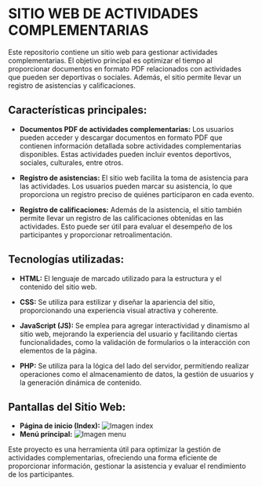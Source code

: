 # SITIO WEB DE ACTIVIDADES COMPLEMENTARIAS

Este repositorio contiene un sitio web para gestionar actividades complementarias. El objetivo principal es optimizar el tiempo al proporcionar documentos en formato PDF relacionados con actividades que pueden ser deportivas o sociales. Además, el sitio permite llevar un registro de asistencias y calificaciones.

## Características principales:

- **Documentos PDF de actividades complementarias:** Los usuarios pueden acceder y descargar documentos en formato PDF que contienen información detallada sobre actividades complementarias disponibles. Estas actividades pueden incluir eventos deportivos, sociales, culturales, entre otros.

- **Registro de asistencias:** El sitio web facilita la toma de asistencia para las actividades. Los usuarios pueden marcar su asistencia, lo que proporciona un registro preciso de quiénes participaron en cada evento.

- **Registro de calificaciones:** Además de la asistencia, el sitio también permite llevar un registro de las calificaciones obtenidas en las actividades. Esto puede ser útil para evaluar el desempeño de los participantes y proporcionar retroalimentación.

## Tecnologías utilizadas:

- **HTML:** El lenguaje de marcado utilizado para la estructura y el contenido del sitio web.

- **CSS:** Se utiliza para estilizar y diseñar la apariencia del sitio, proporcionando una experiencia visual atractiva y coherente.

- **JavaScript (JS):** Se emplea para agregar interactividad y dinamismo al sitio web, mejorando la experiencia del usuario y facilitando ciertas funcionalidades, como la validación de formularios o la interacción con elementos de la página.

- **PHP:** Se utiliza para la lógica del lado del servidor, permitiendo realizar operaciones como el almacenamiento de datos, la gestión de usuarios y la generación dinámica de contenido.

## Pantallas del Sitio Web:

- **Página de inicio (Index):** ![Imagen index](https://drive.google.com/uc?id=1kRLr6_rnQ_ixhaiSkPrr1jEhdH9zU665)
- **Menú principal:** ![Imagen menu](https://drive.google.com/uc?id=1Nl6939gaFKkQXqvIXk8KwyerWe1X81gN)

Este proyecto es una herramienta útil para optimizar la gestión de actividades complementarias, ofreciendo una forma eficiente de proporcionar información, gestionar la asistencia y evaluar el rendimiento de los participantes.
